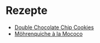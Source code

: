 # Rezepte

* [Double Chocolate Chip Cookies](cookies.md)
* [Möhrenquiche à la Mococo](moehrenquiche.md)
